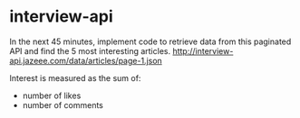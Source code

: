 # interview-api

In the next 45 minutes, implement code to retrieve data from this paginated API and find the 5 most interesting articles.
http://interview-api.jazeee.com/data/articles/page-1.json

Interest is measured as the sum of:
- number of likes
- number of comments

